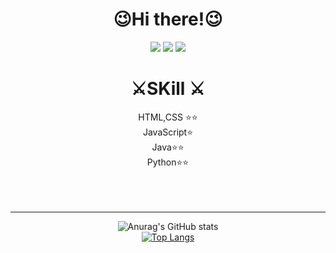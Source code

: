  <div align =center>
 <h1>😉Hi there!😉<br></h1>

<a href="" target="_blank"><img src="https://img.shields.io/badge/ Notion-000000?style=flat-square&logo=Notion&logoColor=white"/></a>
<a href="" target="_blank"><img src="https://img.shields.io/badge/ Facebook-1877F2?style=flat-square&logo=Facebook&logoColor=white"/></a>
<a href="" target="_blank"><img src="https://img.shields.io/badge/ Instagram-FF4D00?style=flat-square&logo=Instagram&logoColor=white"/></a>

<h1> ⚔️SKill ⚔️</h1>
 
 HTML,CSS ⭐⭐<br/>
 JavaScript⭐<br/>
 Java⭐⭐<br/>
 Python⭐⭐<br/>
 <br><br><br><hr>

![Anurag's GitHub stats](https://github-readme-stats.vercel.app/api?username=HungryHyunmin&show_icons=true&theme=cobalt)  
[![Top Langs](https://github-readme-stats.vercel.app/api/top-langs/?username=HungryHyunmin&langs_count=8)](https://github.com/깃HungryHyunmin/github-readme-stats)
</div>
